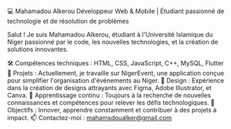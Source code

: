 💻 Mahamadou Alkerou
Développeur Web & Mobile | Étudiant passionné de technologie et de résolution de problèmes

Salut ! Je suis Mahamadou Alkerou, étudiant à l'Université Islamique du Niger passionné par le code, les nouvelles technologies, et la création de solutions innovantes.

🛠️ Compétences techniques : HTML, CSS, JavaScript, C++, MySQL, Flutter
📱 Projets : Actuellement, je travaille sur NigerEvent, une application conçue pour simplifier l'organisation d'événements au Niger.
🎨 Design : Expérience dans la création de designs attrayants avec Figma, Adobe Illustrator, et Canva.
🌱 Apprentissage continu : Toujours à la recherche de nouvelles connaissances et compétences pour relever les défis technologiques.
🚀 Objectifs : Innover, apprendre constamment et contribuer à des projets à impact.
📫 Contactez-moi : mahamsdoualker@gmail.com
